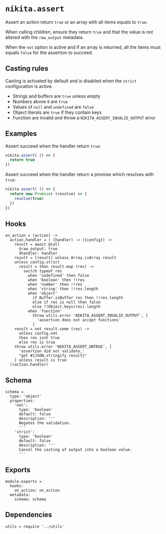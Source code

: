 
# `nikita.assert`

Assert an action return `true` or an array with all items equals to `true`.

When calling children, ensure they return `true` and that the value is not altered
with the `raw_output` metadata.

When the `not` option is active and if an array is returned, all the items must
equals `false` for the assertion to succeed.

## Casting rules

Casting is activated by default and is disabled when the `strict` configuration
is active.

- Strings and buffers are `true` unless empty
- Numbers above `0` are `true`
- Values of `null` and `undefined` are `false`
- Object literals are `true` if they contain keys
- Function are invalid and throw a `NIKITA_ASSERT_INVALID_OUTPUT` error

## Examples

Assert succeed when the handler return `true`:

```js
nikita.assert( () => {
  return true
})
```

Assert succeed when the handler return a promise which resolves with `true`:

```js
nikita.assert( () => {
  return new Promise( (resolve) => {
    resolve(true)
  })
})
```

## Hooks

    on_action = (action) ->
      action.handler = ( (handler) -> ({config}) ->
        result = await @call
          $raw_output: true
          $handler: handler
        result = [result] unless Array.isArray result
        unless config.strict
          result = then result.map (res) ->
            switch typeof res
              when 'undefined' then false
              when 'boolean' then !!res
              when 'number' then !!res
              when 'string' then !!res.length
              when 'object'
                if Buffer.isBuffer res then !!res.length
                else if res is null then false
                else !!Object.keys(res).length
              when 'function'
                throw utils.error 'NIKITA_ASSERT_INVALID_OUTPUT', [
                  'assertion does not accept functions'
                ]
        result = not result.some (res) ->
          unless config.not
          then res isnt true
          else res is true
        throw utils.error 'NIKITA_ASSERT_UNTRUE', [
          'assertion did not validate,'
          "got #{JSON.stringify result}"
        ] unless result is true
      )(action.handler)

## Schema

    schema =
      type: 'object'
      properties:
        'not':
          type: 'boolean'
          default: false
          description: '''
          Negates the validation.
          '''
        'strict':
          type: 'boolean'
          default: false
          description: '''
          Cancel the casting of output into a boolean value.
          '''

## Exports

    module.exports =
      hooks:
        on_action: on_action
      metadata:
        schema: schema

## Dependencies

    utils = require '../utils'
